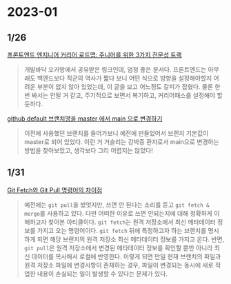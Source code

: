 # 2023-01

## 1/26

[프론트엔드 엔지니어 커리어 로드맵: 주니어를 위한 3가지 전문성 트랙](https://steady-study.super.site/frontend-engineer-career-roadmap)
> 개발바닥 오카방에서 공유받은 링크인데, 엄청 좋은 문서다. 프론트엔드는 아무래도 백엔드보다 직군의 역사가 짧다 보니 어떤 식으로 방향을 설정해야할지 어려운 부분이 없지 않아 있었는데, 이 글을 보고 어느정도 갈피가 잡혔다. 물론 한번 봐서는 안될 거 같고, 주기적으로 보면서 복기하고, 커리어패스를 설정해야 할 듯하다.

[github default 브랜치명을 master 에서 main 으로 변경하기](https://www.lesstif.com/gitbook/github-default-master-main-100205686.html)
> 이전에 사용했던 브랜치를 들어가보니 예전에 만들었어서 브랜치 기본값이 master로 되어 있었다. 이런 거 거슬리는 강박증 환자로서 main으로 변경하는 방법을 찾아보았고, 생각보다 그리 어렵지는 않았다!

## 1/31

[Git Fetch와 Git Pull 명령어의 차이점](https://www.freecodecamp.org/korean/news/git-fetch-vs-pull/)
> 예전에는 `git pull`을 썼엇지만, 쓰면 안 된다는 소리를 듣고 `git fetch & merge`를 사용하고 있다. 다만 어떠한 이유로 쓰면 안되는지에 대해 정확하게 이해하고자 찾아본 아티클이다. `git fetch`는 원격 저장소에서 최신 메타데이터 정보를 가지고 오는 명령어이다. `git fetch` 뒤에 특정하고자 하는 브랜치를 명시하게 되면 해당 브랜치의 원격 저장소 최신 메타데이터 정보를 가지고 온다. 반면, `git pull`은 원격 저장소에서 변경된 메타데이터 정보를 확인할 뿐만 아니라 최신 데이터를 복사해서 로컬에 반영한다. 이렇게 되면 만일 현재 브랜치의 파일과 원격 저장소 파일에 변경사항이 존재하는 경우, 파일이 변경되는 동시에 새로 작업한 내용이 손실되는 일이 발생할 수 있다는 문제가 있다.
